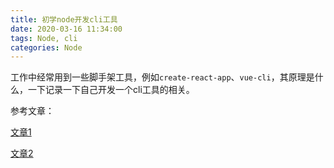 ```yaml
---
title: 初学node开发cli工具
date: 2020-03-16 11:34:00
tags: Node, cli
categories: Node
---
```


工作中经常用到一些脚手架工具，例如`create-react-app`、`vue-cli`，其原理是什么，一下记录一下自己开发一个cli工具的相关。

<!-- more -->

参考文章：

[文章1][1]

[文章2][2]

[1]: https://juejin.im/post/5b1f6d70e51d4506a74d4aba
[2]: https://juejin.im/post/5bc496196fb9a05d0f170694